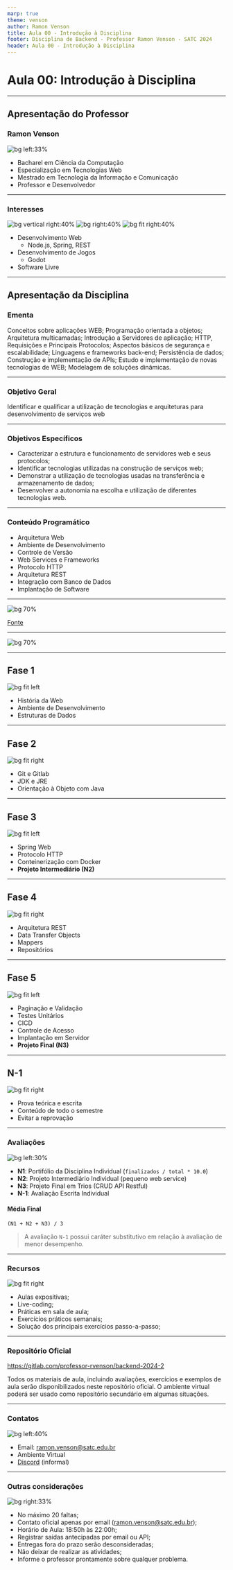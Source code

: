 ```yaml
---
marp: true
theme: venson
author: Ramon Venson
title: Aula 00 - Introdução à Disciplina
footer: Disciplina de Backend - Professor Ramon Venson - SATC 2024
header: Aula 00 - Introdução à Disciplina
---
```


<!-- 
_class: lead
-->

# Aula 00: Introdução à Disciplina

---

<!--
paginate: true 
class: normal
-->

## Apresentação do Professor
### Ramon Venson

![bg left:33%](../../assets/img/rvenson_profile.jpg)

* Bacharel em Ciência da Computação
* Especialização em Tecnologias Web
* Mestrado em Tecnologia da Informação e Comunicação
* Professor e Desenvolvedor

---

### Interesses

![bg vertical right:40%](../../assets/img/world_generator.png)
![bg right:40%](../../assets/img/phototype_001.png)
![bg fit right:40%](./assets/free_tools.png)

* Desenvolvimento Web
  * Node.js, Spring, REST
* Desenvolvimento de Jogos
  * Godot
* Software Livre

---

## Apresentação da Disciplina
### Ementa

Conceitos sobre aplicações WEB; Programação orientada a objetos; Arquitetura multicamadas; Introdução a Servidores de aplicação; HTTP, Requisições e Principais Protocolos; Aspectos básicos de segurança e escalabilidade; Linguagens e frameworks back-end; Persistência de dados; Construção e implementação de APIs; Estudo e implementação de novas tecnologias de WEB; Modelagem de soluções dinâmicas.

---

### Objetivo Geral

Identificar e qualificar a utilização de tecnologias e arquiteturas para desenvolvimento de serviços web

---

### Objetivos Específicos

* Caracterizar a estrutura e funcionamento de servidores web e seus protocolos;
* Identificar tecnologias utilizadas na construção de serviços web;
* Demonstrar a utilização de tecnologias usadas na transferência e armazenamento de dados;
* Desenvolver a autonomia na escolha e utilização de diferentes tecnologias web.

---

### Conteúdo Programático

* Arquitetura Web
* Ambiente de Desenvolvimento
* Controle de Versão
* Web Services e Frameworks
* Protocolo HTTP
* Arquitetura REST
* Integração com Banco de Dados
* Implantação de Software

---

<!--
paginate: true 
class: blank
-->

![bg 70%](./assets/mario_world.png)

[Fonte](https://www.etsy.com/listing/1441199728/super-mario-world-map)

---

![bg 70%](./assets/backend_world.png)

---

## Fase 1

![bg fit left](./assets/backend_world_01.png)

- História da Web
- Ambiente de Desenvolvimento
- Estruturas de Dados

---

## Fase 2

![bg fit right](./assets/backend_world_02.png)

- Git e Gitlab
- JDK e JRE
- Orientação à Objeto com Java

---

## Fase 3

![bg fit left](./assets/backend_world_03.png)

- Spring Web
- Protocolo HTTP
- Conteinerização com Docker
- **Projeto Intermediário (N2)**

---

## Fase 4

![bg fit right](./assets/backend_world_04.png)

- Arquitetura REST
- Data Transfer Objects
- Mappers
- Repositórios

---

## Fase 5

![bg fit left](./assets/backend_world_05.png)

- Paginação e Validação
- Testes Unitários
- CICD
- Controle de Acesso
- Implantação em Servidor
- **Projeto Final (N3)**

---

## N-1

![bg fit right](./assets/backend_world_06.png)

- Prova teórica e escrita
- Conteúdo de todo o semestre
- Evitar a reprovação

---

### Avaliações

![bg left:30%](https://media.tenor.com/OYLPIQOrbqcAAAAe/super-mario-world-castle.png)

* **N1**: Portifólio da Disciplina Individual (`finalizados / total * 10.0`)
* **N2**: Projeto Intermediário Individual (pequeno web service)
* **N3**: Projeto Final em Trios (CRUD API Restful)
* **N-1**: Avaliação Escrita Individual

#### Média Final

`(N1 + N2 + N3) / 3`

> A avaliação `N-1` possui caráter substitutivo em relação à avaliação de menor desempenho.

---

### Recursos

![bg fit right](https://static.wikia.nocookie.net/gameplay/images/c/cf/Powerups.jpg/revision/latest?cb=20200402015817&path-prefix=pt-br)

* Aulas expositivas;
* Live-coding;
* Práticas em sala de aula;
* Exercícios práticos semanais;
* Solução dos principais exercícios passo-a-passo;

---

### Repositório Oficial

https://gitlab.com/professor-rvenson/backend-2024-2

Todos os materiais de aula, incluindo avaliações, exercícios e exemplos de aula serão disponibilizados neste repositório oficial. O ambiente virtual poderá ser usado como repositório secundário em algumas situações.

---

### Contatos

![bg left:40%](https://cdn.leonardo.ai/users/6d7dd561-354c-462f-9c5f-1c439958898d/generations/89a981b0-f8ba-4ddc-9f0d-6c369b61dc9f/Default_A_bustling_call_center_scene_featuring_Super_Mario_dre_3.jpg?w=512)

* Email: ramon.venson@satc.edu.br
* Ambiente Virtual
* [Discord](https://discord.gg/ekRS3NuWSR) (informal)

---

### Outras considerações

![bg right:33%](https://m.media-amazon.com/images/I/51U9SFk6SJL._AC_UF894,1000_QL80_.jpg)

* No máximo 20 faltas;
* Contato oficial apenas por email (ramon.venson@satc.edu.br);
* Horário de Aula: 18:50h às 22:00h;
* Registrar saídas antecipadas por email ou API;
* Entregas fora do prazo serão desconsideradas;
* Não deixar de realizar as atividades;
* Informe o professor prontamente sobre qualquer problema.